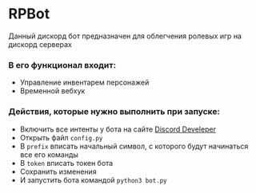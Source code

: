 # RPBot

Данный дискорд бот предназначен для облегчения ролевых игр на дискорд серверах

### В его функционал входит:
- Управление инвентарем персонажей
- Временной вебхук

### Действия, которые нужно выполнить при запуске:
- Включить все интенты у бота на сайте <a href="https://discord.com/developers/applications">Discord Develeper</a>
- Открыть файл `config.py`
- В `prefix` вписать начальный символ, с которого будут начинаться все его команды
- В `token` вписать токен бота
- Сохранить изменения
- И запустить бота командой `python3 bot.py`